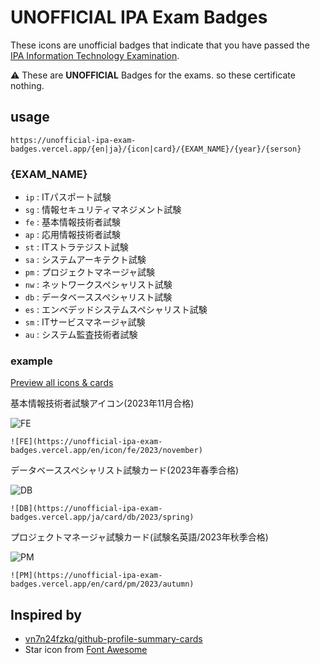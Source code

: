 # UNOFFICIAL IPA Exam Badges

These icons are unofficial badges that indicate that you have passed the [IPA Information Technology Examination](https://www.ipa.go.jp/shiken/index.html).

⚠️ These are **UNOFFICIAL** Badges for the exams. so these certificate nothing.

## usage

```
https://unofficial-ipa-exam-badges.vercel.app/{en|ja}/{icon|card}/{EXAM_NAME}/{year}/{serson}
```

### {EXAM_NAME}

- `ip` : ITパスポート試験
- `sg` : 情報セキュリティマネジメント試験
- `fe` : 基本情報技術者試験
- `ap` : 応用情報技術者試験
- `st` : ITストラテジスト試験
- `sa` : システムアーキテクト試験
- `pm` : プロジェクトマネージャ試験
- `nw` : ネットワークスペシャリスト試験
- `db` : データベーススペシャリスト試験
- `es` : エンベデッドシステムスペシャリスト試験
- `sm` : ITサービスマネージャ試験
- `au` : システム監査技術者試験

### example

[Preview all icons & cards](https://unofficial-ipa-exam-badges-34p8uxqkb-kedama-t.vercel.app/)

基本情報技術者試験アイコン(2023年11月合格)

![FE](https://unofficial-ipa-exam-badges.vercel.app/en/icon/fe/2023/november)

```
![FE](https://unofficial-ipa-exam-badges.vercel.app/en/icon/fe/2023/november)
```

データベーススペシャリスト試験カード(2023年春季合格)

![DB](https://unofficial-ipa-exam-badges.vercel.app/ja/card/db/2023/spring)

```
![DB](https://unofficial-ipa-exam-badges.vercel.app/ja/card/db/2023/spring)
```

プロジェクトマネージャ試験カード(試験名英語/2023年秋季合格)

![PM](https://unofficial-ipa-exam-badges.vercel.app/en/card/pm/2023/autumn)

```
![PM](https://unofficial-ipa-exam-badges.vercel.app/en/card/pm/2023/autumn)
```

## Inspired by
- [vn7n24fzkq/github-profile-summary-cards](https://github.com/vn7n24fzkq/github-profile-summary-cards)
- Star icon from [Font Awesome](https://fontawesome.com/) 

